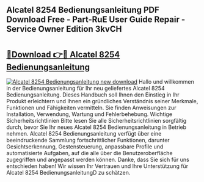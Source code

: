 ## Alcatel 8254 Bedienungsanleitung PDF Download Free - Part-RuE User Guide Repair - Service Owner Edition 3kvCH

# <h2><a href="http://df07dg.blite.top/?on=Alcatel+8254+Bedienungsanleitung">🔗Download 👉🔴 Alcatel 8254 Bedienungsanleitung</a></h2>

[![Alcatel 8254 Bedienungsanleitung new download](https://i.imgur.com/lujVjoI.png)](http://df07dg.blite.top/?on=Alcatel+8254+Bedienungsanleitung)
Hallo und willkommen in der Bedienungsanleitung für Ihr neu geliefertes Alcatel 8254 Bedienungsanleitung. Dieses Handbuch soll Ihnen den Einstieg in Ihr Produkt erleichtern und Ihnen ein gründliches Verständnis seiner Merkmale, Funktionen und Fähigkeiten vermitteln. Sie finden Anweisungen zur Installation, Verwendung, Wartung und Fehlerbehebung. Wichtige Sicherheitsrichtlinien Bitte lesen Sie alle Sicherheitsrichtlinien sorgfältig durch, bevor Sie Ihr neues Alcatel 8254 Bedienungsanleitung in Betrieb nehmen. Alcatel 8254 Bedienungsanleitung verfügt über eine beeindruckende Sammlung fortschrittlicher Funktionen, darunter Gesichtserkennung, Gestensteuerung, anpassbare Profile und automatisierte Aufgaben, auf die alle über die Benutzeroberfläche zugegriffen und angepasst werden können. Danke, dass Sie sich für uns entschieden haben! Wir wissen Ihr Vertrauen und Ihre Unterstützung für Alcatel 8254 BedienungsanleitungD zu schätzen.
